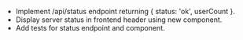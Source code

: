 - Implement /api/status endpoint returning { status: 'ok', userCount }.
- Display server status in frontend header using new component.
- Add tests for status endpoint and component.
